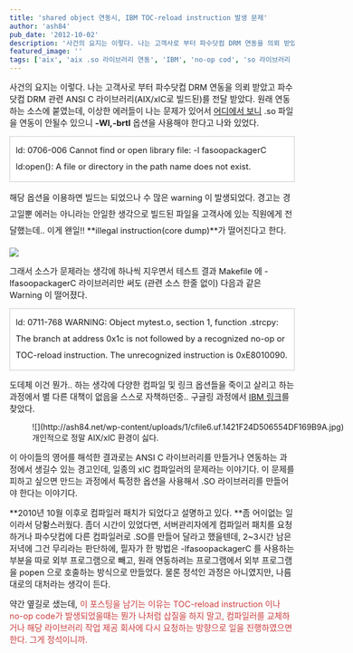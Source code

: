 ```yaml
---
title: 'shared object 연동시, IBM TOC-reload instruction 발생 문제'
author: 'ash84'
pub_date: '2012-10-02'
description: '사건의 요지는 이렇다. 나는 고객사로 부터 파수닷컴 DRM 연동을 의뢰 받았고 파수 닷컴 DRM 관련 ANSI C 라이브러리(AIX/xlC로 빌드된)를 전달 받았다. 원래 연동하는 소스에 붙였는데, 이상한 에러들이 나는 문제가 있어서 [어디에서 보니](http://demo.initech.com/index.php?document_srl=12470) .so 파일을 연동이 안될수 있으니 **-Wl,-brtl** 옵션을 사용해야 한다고 나와 있었다.'
featured_image: ''
tags: ['aix', 'aix .so 라이브러리 연동', 'IBM', 'no-op cod', 'so 라이브러리 연동', 'TOC-reload instruction', 'xlc', 'xlC -Wl', '컴파일러 버그', '컴파일러 옵션']
---
```



<span style="font-size: 11pt; ">사건의 요지는 이렇다. 나는 고객사로 부터 파수닷컴 DRM 연동을 의뢰 받았고 파수 닷컴 DRM 관련 ANSI C 라이브러리(AIX/xlC로 빌드된)를 전달 받았다. 원래 연동하는 소스에 붙였는데, 이상한 에러들이 나는 문제가 있어서 [어디에서 보니](http://demo.initech.com/index.php?document_srl=12470) .so 파일을 연동이 안될수 있으니 **-Wl,-brtl** 옵션을 사용해야 한다고 나와 있었다. </span>

<span style="font-size: 11pt; ">  
</span>

<span style="font-size: 11pt; ">  
</span>

<div class="txc-textbox" style="border: 1px solid rgb(203, 203, 203); background-color: rgb(255, 255, 255); padding: 10px; line-height: 2; "><span style="font-size: 11pt; ">ld: 0706-006 Cannot find or open library file: -l fasoopackagerC</span><span class="s1">  
<span style="font-size: 11pt; ">  
</span></span><span style="font-size: 11pt; ">ld:open(): A file or directory in the path name does not exist.</span>

</div><span style="font-size: 11pt; ">  
</span>

<span style="font-size: 11pt; ">  
</span>

<span style="font-size: 11pt; ">  
</span>

<span style="font-size: 11pt; line-height: 2; ">해당 옵션을 이용하면 빌드는 되었으나 수 많은 warning 이 발생되었다. 경고는 경고일뿐 에러는 아니라는 안일한 생각으로 빌드된 파일을 고객사에 있는 직원에게 전달했는데.. 이게 왠일!! **illegal instruction(core dump)**가 떨어진다고 한다. </span>

<span style="font-size: 11pt; line-height: 2; ">  
</span>

![](http://ash84.net/wp-content/uploads/1/cfile9.uf.1614DD4E5065561D2A8B78.jpg)

<span style="font-size: 11pt; line-height: 2; ">  
</span>

<span style="font-size: 11pt; ">  
</span>

<span style="font-size: 11pt; ">  
</span>

<span style="font-size: 11pt; ">그래서 소스가 문제라는 생각에 하나씩 지우면서 테스트 결과 Makefile 에 -lfasoopackagerC 라이브러리만 써도 (관련 소스 한줄 없이) 다음과 같은 Warning 이 떨어졌다. </span>

<span style="font-size: 11pt; ">  
</span>

<span style="font-size: 11pt; ">  
</span>

<span style="font-size: 11pt; ">  
</span>

<div class="txc-textbox" style="border: 1px solid rgb(203, 203, 203); background-color: rgb(255, 255, 255); padding: 10px; line-height: 2; "><span style="font-size: 11pt; ">ld: 0711-768 WARNING: Object mytest.o, section 1, function .strcpy: </span><span class="s2">  
<span style="font-size: 11pt; ">  
</span></span><span style="font-size: 11pt; ">The branch at address 0x1c is not followed by a recognized no-op or TOC-reload instruction. The unrecognized instruction is 0xE8010090.</span>

</div><span style="font-size: 11pt; ">  
</span>

<span style="font-size: 11pt; ">  
</span>

<span style="font-size: 11pt; ">  
</span>

<span style="font-size: 11pt; ">도데체 이건 뭔가.. 하는 생각에 다양한 컴파일 및 링크 옵션들을 죽이고 살리고 하는 과정에서 별 다른 대책이 없음을 스스로 자책하던중.. 구글링 과정에서 [IBM 링크](http://www-01.ibm.com/support/docview.wss?uid=swg21443810)를 찾았다. </span>

<span style="font-size: 11pt; ">  
</span>

<figure class="wp-caption aligncenter" style="width: 640px">![](http://ash84.net/wp-content/uploads/1/cfile6.uf.1421F24D506554DF169B9A.jpg)<figcaption class="wp-caption-text">개인적으로 정말 AIX/xlC 환경이 싫다. </figcaption></figure>

<span style="font-size: 11pt; ">  
</span>

<span style="font-size: 11pt; ">  
</span>

<span style="font-size: 11pt; ">  
</span>

<span style="font-size: 11pt; ">  
</span>

<span style="font-size: 11pt; ">이 아이들의 영어를 해석한 결과로는 ANSI C 라이브러리를 만들거나 연동하는 과정에서 생길수 있는 경고인데, 일종의 xlC 컴파일러의 문제라는 이야기다. 이 문제를 피하고 싶으면 만드는 과정에서 특정한 옵션을 사용해서 .SO 라이브러리를 만들어야 한다는 이야기다. </span>

<span style="font-size: 11pt; ">  
</span>

<span style="font-size: 11pt; ">  
</span>

<span style="font-size: 11pt; ">**2010년 10월 이후로 컴파일러 패치가 되었다고 설명하고 있다. **좀 어이없는 일이라서 당황스러웠다. 좀더 시간이 있었다면, 서버관리자에게 컴파일러 패치를 요청하거나 파수닷컴에 다른 컴파일러로 .SO를 만들어 달라고 했을텐데, 2~3시간 남은 저녁에 그건 무리라는 판단하에, 필자가 한 방법은 -lfasoopackagerC 를 사용하는 부분을 따로 외부 프로그램으로 빼고, 원래 연동하려는 프로그램에서 외부 프로그램을 popen 으로 호출하는 방식으로 만들었다. 물론 정석인 과정은 아니였지만, 나름대로의 대처라는 생각이 든다. </span>

<span style="font-size: 11pt; ">  
</span>

<span style="font-size: 11pt; ">  
</span>

<span style="font-size: 11pt; ">약간 옆길로 샜는데, <span style="color: rgb(204, 61, 61); ">이 포스팅을 남기는 이유는 TOC-reload instruction 이나 no-op code가 발생되었을때는 뭔가 나처럼 삽질을 하지 말고, 컴파일러를 교체하거나 해당 라이브러리 작업 제공 회사에 다시 요청하는 방향으로 일을 진행하였으면 한다. 그게 정석이니까. </span></span>

<span style="font-size: 11pt; ">  
</span>

<span style="font-size: 11pt; ">  
</span>

<span style="font-size: 11pt; ">  
</span>

<span style="font-size: 11pt; ">  
</span>



